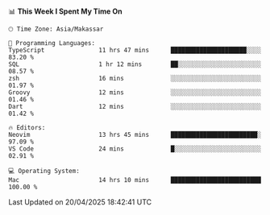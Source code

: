 <!--START_SECTION:waka-->
📊 **This Week I Spent My Time On** 

```text
🕑︎ Time Zone: Asia/Makassar

💬 Programming Languages: 
TypeScript               11 hrs 47 mins      █████████████████████░░░░   83.20 % 
SQL                      1 hr 12 mins        ██░░░░░░░░░░░░░░░░░░░░░░░   08.57 % 
zsh                      16 mins             ░░░░░░░░░░░░░░░░░░░░░░░░░   01.97 % 
Groovy                   12 mins             ░░░░░░░░░░░░░░░░░░░░░░░░░   01.46 % 
Dart                     12 mins             ░░░░░░░░░░░░░░░░░░░░░░░░░   01.42 % 

🔥 Editors: 
Neovim                   13 hrs 45 mins      ████████████████████████░   97.09 % 
VS Code                  24 mins             █░░░░░░░░░░░░░░░░░░░░░░░░   02.91 % 

💻 Operating System: 
Mac                      14 hrs 10 mins      █████████████████████████   100.00 % 
```


 Last Updated on 20/04/2025 18:42:41 UTC
<!--END_SECTION:waka-->
